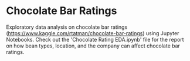 # Chocolate Bar Ratings
 Exploratory data analysis on chocolate bar ratings (https://www.kaggle.com/rtatman/chocolate-bar-ratings) using Jupyter Notebooks. Check out the 'Chocolate Rating EDA.ipynb' file for the report on how bean types, location, and the company can affect chocolate bar ratings.
